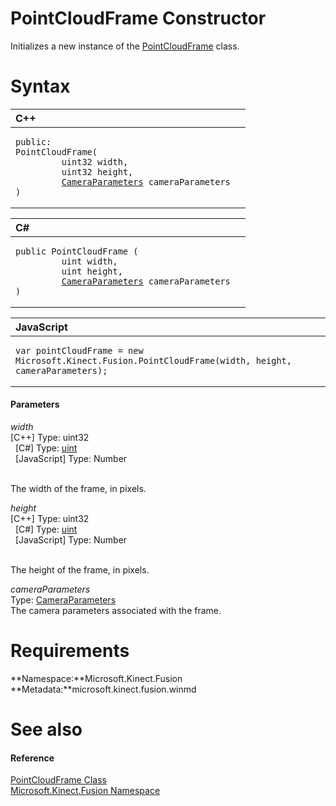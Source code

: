 PointCloudFrame Constructor  
===========================  

Initializes a new instance of the [PointCloudFrame](../PointCloudFrame_Class.md) class. <span id="syntaxSection"></span>

Syntax  
======  

<table>
<colgroup>
<col width="100%" />
</colgroup>
<thead>
<tr class="header">
<th align="left">C++</th>
</tr>
</thead>
<tbody>
<tr class="odd">
<td align="left"><pre><code>public:  
PointCloudFrame(  
         uint32 width,  
         uint32 height,  
         <a href="../CameraParameters_Structure.md">CameraParameters</a> cameraParameters  
)</code></pre></td>
</tr>
</tbody>
</table>

<table>
<colgroup>
<col width="100%" />
</colgroup>
<thead>
<tr class="header">
<th align="left">C#</th>
</tr>
</thead>
<tbody>
<tr class="odd">
<td align="left"><pre><code>public PointCloudFrame (  
         uint width,  
         uint height,  
         <a href="../CameraParameters_Structure.md">CameraParameters</a> cameraParameters  
)</code></pre></td>
</tr>
</tbody>
</table>

<table>
<colgroup>
<col width="100%" />
</colgroup>
<thead>
<tr class="header">
<th align="left">JavaScript</th>
</tr>
</thead>
<tbody>
<tr class="odd">
<td align="left"><pre><code>var pointCloudFrame = new Microsoft.Kinect.Fusion.PointCloudFrame(width, height, cameraParameters);</code></pre></td>
</tr>
</tbody>
</table>

<span id="ID4EK"></span>
#### Parameters  

*width*    
[C++] Type: uint32  
  [C\#] Type: [uint](http://msdn.microsoft.com/en-us/library/system.uint32.aspx)  
  [JavaScript] Type: Number  
   

The width of the frame, in pixels.  

*height*    
[C++] Type: uint32  
  [C\#] Type: [uint](http://msdn.microsoft.com/en-us/library/system.uint32.aspx)  
  [JavaScript] Type: Number  
   

The height of the frame, in pixels.  

*cameraParameters*    
Type: [CameraParameters](../CameraParameters_Structure.md)  
The camera parameters associated with the frame.  

<span id="requirements"></span>

Requirements  
============  

**Namespace:**Microsoft.Kinect.Fusion  
**Metadata:**microsoft.kinect.fusion.winmd  

<span id="ID4EMB"></span>

See also  
========  

<span id="ID4EOB"></span>
#### Reference  

[PointCloudFrame Class](../PointCloudFrame_Class.md)  
 [Microsoft.Kinect.Fusion Namespace](../../Kinect.Fusion.md)  



<!--Please do not edit the data in the comment block below.-->
<!--
TOCTitle : PointCloudFrame Constructor
RLTitle : PointCloudFrame Constructor
KeywordK : PointCloudFrame class, constructor
KeywordK : PointCloudFrame.PointCloudFrame constructor
KeywordF : Microsoft.Kinect.Fusion.PointCloudFrame.#ctor
KeywordF : Microsoft.Kinect.Fusion.PointCloudFrame.PointCloudFrame
KeywordF : Microsoft.Kinect.Fusion.PointCloudFrame.New
KeywordF : Microsoft.Kinect.Fusion.PointCloudFrame.#ctor(System.UInt32,System.UInt32,Microsoft.Kinect.Fusion.CameraParameters)
KeywordF : PointCloudFrame.PointCloudFrame
KeywordF : PointCloudFrame.New
KeywordA : M:Microsoft.Kinect.Fusion.PointCloudFrame.#ctor(System.UInt32,System.UInt32,Microsoft.Kinect.Fusion.CameraParameters)
AssetID : M:Microsoft.Kinect.Fusion.PointCloudFrame.#ctor(System.UInt32,System.UInt32,Microsoft.Kinect.Fusion.CameraParameters)
Locale : en-us
CommunityContent : 1
APIType : Managed
APILocation : microsoft.kinect.fusion.winmd
APIName : Microsoft.Kinect.Fusion.PointCloudFrame
TargetOS : Windows
TopicType : kbSyntax
DevLang : VB
DevLang : CSharp
DevLang : JavaScript
DevLang : C++
DocSet : K4Wv2
ProjType : K4Wv2Proj
Technology : Kinect for Windows
Product : Kinect for Windows SDK v2
productversion : 20
-->
